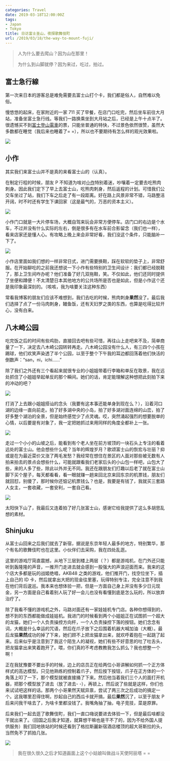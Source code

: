 ```yaml
---
categories: Travel
date: 2019-03-18T12:00:00Z
tags:
- Japan
- Tokyo
title: 日访富士圣山，夜探歌舞伎町
url: /2019/03/18/the-way-to-mount-fuji/
---
```


> 人为什么要去爬山？因为山在那里！
>
> 为什么到山脚就停？因为来过，吃过，拍过。

<!--more-->

## 富士急行線

第一次来日本的游客总是难免需要去富士山打个卡，我们都是俗人，自然难以免俗。

慢悠悠的起床，在家附近的一家 711 买了早餐，在店门口吃完，然后坐车前往大月站，准备坐富士急行线。等我们一路换乘坐到大月站之后，已经是上午十点半了。很遗憾买不到[富士登山電車](http://tc.fujikyu-railway.jp/train/)的票，只能坐普通的特快，不过景色依然很赞，虽然大多数都在睡觉（我后来也睡着了= =），所以也不要期待有怎么样的观光效果啦。

![](first_view.jpg)

## 小作

其实我们来富士山并不是真的来看富士山的（认真）。

在制定行程的时候，朋友 P 不知道为啥对[小作](http://you.ctrip.com/food/fujikawaguchiko60548/10986195.html)特别着迷，吵嚷着一定要去吃熊肉刺身。因此我们定下了早上去富士山，吃熊肉刺身，然后返程的计划。可惜我们公交车坐过了站，我们下车之后走了有一段距离。好在路上风景非常不错，马路整洁开阔，时不时还有学生下课回家（这是最气的，万恶的资本主义）。

![](xiaozuo.jpg)

小作门口就是一大片停车场，大概自驾来玩会非常方便停车。店门口的右边是个水车，不过并没有什么实际的左右，倒是很多有在水车前合影留念（我们也一样），看来店家还是懂人心。有攻略上晚上来会非常好看，我们没这个条件，只能脑补一下了。

![](in_xiaozuo.jpg)

小作店里面如我们想的一样非常日式，进门需要换鞋，踩在软软的垫子上，非常舒服。在开始聊吃的之前我还想说一下小作有些特别的卫生间设计：我们都已经脱鞋了，那上卫生间咋办呢？他们准备了好几双拖鞋，笑。不仅如此，他们还同时提供了坐便和蹲便！不太清楚日本其他地方的公共场所是否也是如此，但是小作这个还是我印象最深刻的。（咳咳，我为啥要关注这种东西）

常看我博客的朋友们应该不难想到，我们去吃的时候，熊肉刺身**果然**没了。最后我们选择了点了一份马肉刺身，鳗鱼饭，还有天妇罗之类的东西，也算是吃得比较开心，没有白来。

## 八木崎公园

吃完饭之后的时间有些鸡肋，直接回去吧有些可惜，再往山上走吧来不及，简单商量了一下，决定去八木崎公园转转再走。八木崎公园没有什么人，有三四个小孩在踢球，他们欢笑声染透了半个公园，以至于整个下午我的耳边都回荡着他们快活的倒数声：“san，ni，ichi……”

除了我们之外还有三个看起来就很专业的小姐姐带着行李箱和单反在取景，我在远处抓住了小姐姐举起单反的那个瞬间。她们的话，肯定能理解这种想把此刻拍下来的冲动的吧？

![](sisters.jpg)

打消了上去跟小姐姐搭讪的念头（我要有这本事还能单身到现在么？），沿着河口湖的边缘一直向前走。拍了好多湖中央的小岛，拍了好多湖对面连绵的山峦，拍了好多整个湖泊的全景，但是始终感觉少了点灵魂。哎，突然涌起强烈的想要脱单的心情，以后要是有对象了，我一定把她抓过来用同样的角度全都补上一张。

![](lake.jpg)

走过一个小小的山坡之后，能看到有个老人坐在前方坡顶的一块石头上专注的看着远处的富士山。他会想些什么呢？当年的辉煌岁月？歌颂富士山的恢宏与壮丽？抑或是在为最近菜价又涨了两毛发愁？我经常在想住在景区的人面对那些被无数有人拍来拍去的景点会想些什么，可能就跟看我们老家后头的小山包一样吧，山包大了些，来的人多了些，除此以外并无不同。我还在跟朋友们打趣以后老了就在富士山脚下买个屋子，每天都看看，看一眼就赚一趟来回北京来回东京的机票钱，朋友们就回怼，别傻了，那时候你还惦记机票钱么？也是，我要是有钱了，我就买三套路人女主，一套收藏，一套安利，一套自己看。

![](goodbye.jpg)

太阳快下山了，我最后又连着拍了好几张富士山，感谢它给我提供了这么多胡思乱想的素材。

## Shinjuku

从富士山回来之后我们就去了新宿，据说是东京年轻人最多的地方，特别繁华，那个有名的歌舞伎町也在这里。小伙伴们去采购，我在四处乱逛。

这里的游戏厅简直震撼，从地下三层到楼上两层（？）都是游戏机，在门外还只能听到轰隆隆的声音，一推开门走进去就会感到一股强大的声浪迎面而来。我来的这个店大多都是玩的战姬绝唱，AKB48 之类的游戏，他们推开门，找空位坐下，插上自己的 ID 卡，然后就拿出大把的现金往里塞，玩得特别专注，完全注意不到我在他们背后逡巡。我本来也想体验一把，但是一方面自己身上并没有多少日元现金，另一方面是自己看着别人玩了好一会儿也没有看懂到底是怎么玩的，所以放弃治疗了。

除了我看不懂的游戏机之外，马路对面还有一家娃娃机专门店。各种你想得到的，想不到的东西都能做成娃娃机。我进门的时候看到两个小姐姐正在试图抓一个超大的龙猫，她们一个人负责操控方向杆，一个人负责操控下落的按钮。她们念念有词，大概是什么幸运的咒语，然后在爪子放下之后围着机器大喊加油（大概）。最后龙猫**果然**成功的掉了下来，她们顾不上把龙猫拿出来，就欢呼着抱在一起跳了起来。后来似乎是注意到了我这个陌生人的凝视，她们有些不好意思的吐了吐舌头，把龙猫拿出来笑着跑开了。喂，你们真的不考虑教教我怎么抓么？我也想整一个啊！

正在我犹豫要不要出手的时候，边上的店员正在给两位小哥讲解如何抓一个正方体样式的高达模型。只见他熟练的控制着爪子，然后按下按钮，爪子在正方体的一个角落上叩了一下，那个模型就被直接捅了下来。然后他当着我们三个人的面打开机器，把那个模型放了进去（放了进去- -），再锁上，然后说了些就是这样，你们也来试试吧这样的话。那两个小哥果然天赋异禀，尝试了两三次之后成功的搞定一个。这我哪里忍得住啊，抄起自己的西瓜卡就开搞，最后**果然**沉了，以至于朋友 P 后来问我干啥去了，为啥卡里都没钱了。我嘴角抽了抽，电子竞技，菜是原罪。

后来我们一起去逛了歌舞伎町，我们一直口嗨说要进去体验一下，但是最后啥都没干就出来了。（回国之后我才知道，就算想干嘛也是干不了的，因为不给外国人提供服务）我们回地铁站的时候还看到了格拉斯麗新宿酒店楼顶的超大哥斯拉的头，当然免不了抓拍几张。

![](godzilla.jpg)

> 我在很久很久之后才知道画面上这个小姑娘叫做战斗天使阿丽塔 = =

